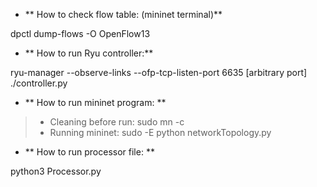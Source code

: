 - ** How to check flow table: (mininet terminal)**

 dpctl dump-flows -O OpenFlow13

- ** How to run Ryu controller:**

 ryu-manager --observe-links --ofp-tcp-listen-port 6635 [arbitrary port] ./controller.py

- ** How to run mininet program: **

> - Cleaning before run:
    sudo mn -c
> - Running mininet:
    sudo -E python networkTopology.py

- ** How to run processor file: **

 python3 Processor.py
